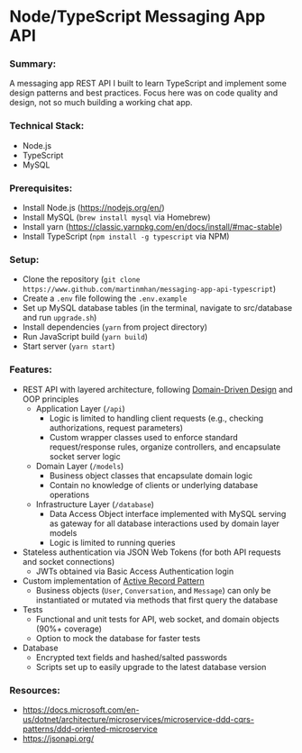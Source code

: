 # Node/TypeScript Messaging App API

### Summary:
  A messaging app REST API I built to learn TypeScript and implement some design patterns and best practices. Focus here was on code quality and design, not so much building a working chat app.

### Technical Stack:
  - Node.js
  - TypeScript
  - MySQL

### Prerequisites:
  - Install Node.js (https://nodejs.org/en/)
  - Install MySQL (`brew install mysql` via Homebrew)
  - Install yarn (https://classic.yarnpkg.com/en/docs/install/#mac-stable)
  - Install TypeScript (`npm install -g typescript` via NPM)

### Setup:
  - Clone the repository (`git clone https://www.github.com/martinmhan/messaging-app-api-typescript`)
  - Create a `.env` file following the `.env.example`
  - Set up MySQL database tables (in the terminal, navigate to src/database and run `upgrade.sh`)
  - Install dependencies (`yarn` from project directory)
  - Run JavaScript build (`yarn build`)
  - Start server (`yarn start`)

### Features:
  - REST API with layered architecture, following [Domain-Driven Design](https://en.wikipedia.org/wiki/Domain-driven_design) and OOP principles
    - Application Layer (`/api`)
      - Logic is limited to handling client requests (e.g., checking authorizations, request parameters)
      - Custom wrapper classes used to enforce standard request/response rules, organize controllers, and encapsulate socket server logic
    - Domain Layer (`/models`)
      - Business object classes that encapsulate domain logic
      - Contain no knowledge of clients or underlying database operations
    - Infrastructure Layer (`/database`)
      - Data Access Object interface implemented with MySQL serving as gateway for all database interactions used by domain layer models
      - Logic is limited to running queries
  - Stateless authentication via JSON Web Tokens (for both API requests and socket connections)
    - JWTs obtained via Basic Access Authentication login
  - Custom implementation of [Active Record Pattern](https://en.wikipedia.org/wiki/Active_record_pattern)
    - Business objects (`User`, `Conversation`, and `Message`) can only be instantiated or mutated via methods that first query the database
  - Tests
    - Functional and unit tests for API, web socket, and domain objects (90%+ coverage)
    - Option to mock the database for faster tests
  - Database
    - Encrypted text fields and hashed/salted passwords
    - Scripts set up to easily upgrade to the latest database version

### Resources:
  - https://docs.microsoft.com/en-us/dotnet/architecture/microservices/microservice-ddd-cqrs-patterns/ddd-oriented-microservice
  - https://jsonapi.org/
